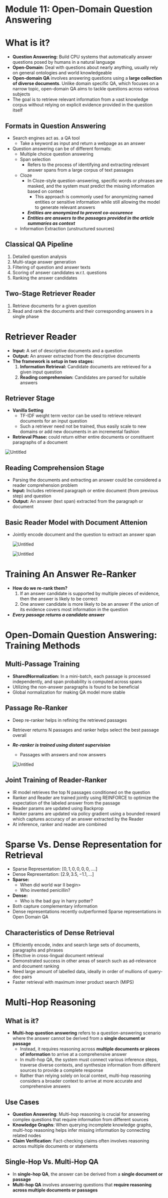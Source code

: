 # Module 11: Open-Domain Question Answering

# What is it?

- **Question Answering:** Build CPU systems that automatically answer questions posed by humans in a natural language
- **Open-Domain:** Deal with questions about nearly anything, usually rely on general ontologies and world knowledgeable
- **Open-domain QA** involves answering questions using a **large collection of diverse documents**. Unlike domain specific QA, which focuses on a narrow topic, open-domain QA aims to tackle questions across various subjects
- The goal is to retrieve relevant information from a vast knowledge corpus without relying on explicit evidence provided in the question itself

## Formats in Question Answering

- Search engines act as. a QA tool
    - Take a keyword as input and return a webpage as an answer
- Question answering can be of different formats:
    - Multiple choice question answering
    - Span selection
        - Refers to the process of identifying and extracting relevant answer spans from a large corpus of text passages
    - Cloze
        - In Cloze-style question-answering, specific words or phrases are masked, and the system must predict the missing information based on context
            - This approach is commonly used for anonymizing named entities or sensitive information while still allowing the model to generate relevant answers
        - ***Entities are anonymized to prevent co-occurence***
        - ***Entities are answers to the passages provided in the article summaries as context***
    - Information Extraction (unstructured sources)

## Classical QA Pipeline

1. Detailed question analysis
2. Multi-stage answer generation
3. Filtering of question and answer texts
4. Scoring of answer candidates w.r.t. questions
5. Ranking the answer candidates

## Two-Stage Retriever Reader

1. Retrieve documents for a given question
2. Read and rank the documents and their corresponding answers in a single phase

# Retriever Reader

- **Input:** A set of descriptive documents and a question
- **Output:** An answer extracted from the descriptive documents
- **The framework is setup in two stages:**
    1. **Information Retrieval:** Candidate documents are retrieved for a given input question
    2. **Reading comprehension:** Candidates are parsed for suitable answers

## Retriever Stage

- **Vanilla Setting**
    - TF-IDF weight term vector can be used to retrieve relevant documents for an input question
    - Such a retriever need not be trained, thus easily scale to new domains or add new documents in an incremental fashion
- **Retrieval Phase:** could return either entire documents or constituent paragraphs of a document

![Untitled](./Untitled.png)

## Reading Comprehension Stage

- Parsing the documents and extracting an answer could be considered a reader comprehension problem
- **Input:**  Includes retrieved paragraph or entire document (from previous step) and question
- **Output:** An answer (text span) extracted from the paragraph or document

## Basic Reader Model with Document Attenion

- Jointly encode document and the question to extract an answer span

    ![Untitled](./Untitled%201.png)

    ![Untitled](./Untitled%202.png)


# Training An Answer Re-Ranker

- **How do we re-rank them?**
    1. If an answer candidate is supported by multiple pieces of evidence, then the answer is likely to be correct
    2. One answer candidate is more likely to be an answer if the union of its evidence covers most information in the question
- ***Every passage returns a candidate answer***

# Open-Domain Question Answering: Training Methods

## Multi-Passage Training

- **SharedNormalization:** In a mini-batch, each passage is processed independently, and span probability is computed across spans
- Utilizing the non-answer paragraphs is found to be beneficial
- Global normalization for making QA model more stable

## Passage Re-Ranker

- Deep re-ranker helps in refining the retrieved passages
- Retriever returns N passages and ranker helps select the best passage overall
- ***Re-ranker is trained using distant supervision***
    - Passages with answers and now answers

    ![Untitled](./Untitled%203.png)


## Joint Training of Reader-Ranker

- IR model retrieves the top N passages conditioned on the question
- Ranker and Reader are trained jointly using REINFORCE to optimize the expectation of the labeled answer from the passage
- Reader params are updated using Backprop
- Ranker params are updated via policy gradient using a bounded reward which captures accuracy of an answer  extracted by the Reader
- At inference, ranker and reader are combined

# Sparse Vs. Dense Representation for Retrieval

- Sparse Representation: $[0,1,0,0,0,0,....]$
- Dense Representation: $[2.9, 3.5, -1.1,...]$
- **Sparse:**
    - When did world war II begin>
    - Who invented penicillin?
- **Dense:**
    - Who is the bad guy in harry potter?
- Both capture complementary information
- Dense representations recently outperformed Sparse representations in Open Domain QA

## Characteristics of Dense Retrieval

- Efficiently encode, index and search large sets of documents, paragraphs and phrases
- Effective in cross-lingual document retrieval
- Demonstrated success in other areas of search such as ad-relevance and document ranking
- Need large amount of labelled data, ideally in order of mullions of query-doc pairs
- Faster retrieval with maximum inner product search (MIPS)

# Multi-Hop Reasoning

## What is it?

- **Multi-hop question answering** refers to a question-answering scenario where the answer cannot be derived from a **single document or passage**
    - Instead, it requires reasoning across **multiple documents or pieces of information** to arrive at a comprehensive answer
    - In multi-hop QA, the system must connect various inference steps, traverse diverse contexts, and synthesize information from different sources to provide a complete response
    - Rather than relying solely on local context, multi-hop reasoning considers a broader context to arrive at more accurate and comprehensive answers

## Use Cases

- **Question Answering**: Multi-hop reasoning is crucial for answering complex questions that require information from different sources
- **Knowledge Graphs**: When querying incomplete knowledge graphs, multi-hop reasoning helps infer missing information by connecting related nodes
- **Claim Verification**: Fact-checking claims often involves reasoning across multiple documents or statements

## Single-Hop Vs. Multi-Hop QA

- In **single-hop QA**, the answer can be derived from a **single document or passage**
- **Multi-hop QA** involves answering questions that **require reasoning across multiple documents or passages**